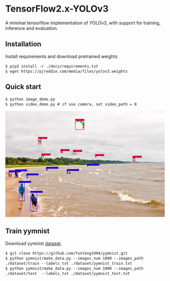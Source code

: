 # TensorFlow2.x-YOLOv3
A minimal tensorflow implementation of YOLOv3, with support for training, inference and evaluation.

## Installation

Install requirements and download pretrained weights

```
$ pip3 install -r ./docs/requirements.txt
$ wget https://pjreddie.com/media/files/yolov3.weights
```

## Quick start

```
$ python image_demo.py
$ python video_demo.py # if use camera, set video_path = 0
```
![image](./docs/kite_result.jpg)

## Train yymnist

Download yymnist [dataset](https://github.com/YunYang1994/yymnist).

```
$ git clone https://github.com/YunYang1994/yymnist.git
$ python yymnist/make_data.py --images_num 1000 --images_path ./dataset/train --labels_txt ./dataset/yymnist_train.txt
$ python yymnist/make_data.py --images_num 1000 --images_path ./dataset/test  --labels_txt ./dataset/yymnist_test.txt
```



